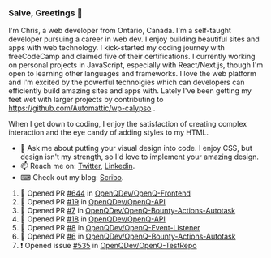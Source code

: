 ### Salve, Greetings 👋

I'm Chris, a web developer from Ontario, Canada. I'm a self-taught developer pursuing a career in web dev. I enjoy building beautiful sites and apps with web technology.
I kick-started my coding journey with freeCodeCamp and claimed five of their certifications.  I currently working on personal projects in JavaScript, especially with React/Next.js, though I'm open to learning other languages and frameworks. I love the web platform and I'm excited by the powerful technolgies which can developers can efficiently build amazing sites and apps with. Lately I've been getting my feet wet with larger projects by contributing to https://github.com/Automattic/wp-calypso .

When I get down to coding, I enjoy the satisfaction of creating complex interaction and the eye candy of adding styles to my HTML. 

- 💬 Ask me about putting your visual design into code. I enjoy CSS, but design isn't my strength, so I'd love to implement your amazing design.
- 📫 Reach me on: [Twitter](https://twitter.com/Christo28120856), [Linkedin](https://www.linkedin.com/in/christopher-stevers-07b9a5204/).
- ⌨ Check out my blog: [Scribo](https://christopherstevers.cf).
<!--
**Christopher-Stevers/Christopher-Stevers** is a ✨ _special_ ✨ repository because its `README.md` (this file) appears on your GitHub profile.

Here are some ideas to get you started:

- 🔭 I’m currently working on ...
- 🌱 I’m currently learning ...
- 👯 I’m looking to collaborate on ...
- 🤔 I’m looking for help with ...
- 😄 Pronouns: ...
- ⚡ Fun fact: ...
-->

<!--START_SECTION:activity-->
1. 💪 Opened PR [#644](https://github.com/OpenQDev/OpenQ-Frontend/pull/644) in [OpenQDev/OpenQ-Frontend](https://github.com/OpenQDev/OpenQ-Frontend)
2. 💪 Opened PR [#19](https://github.com/OpenQDev/OpenQ-API/pull/19) in [OpenQDev/OpenQ-API](https://github.com/OpenQDev/OpenQ-API)
3. 💪 Opened PR [#7](https://github.com/OpenQDev/OpenQ-Bounty-Actions-Autotask/pull/7) in [OpenQDev/OpenQ-Bounty-Actions-Autotask](https://github.com/OpenQDev/OpenQ-Bounty-Actions-Autotask)
4. 💪 Opened PR [#18](https://github.com/OpenQDev/OpenQ-API/pull/18) in [OpenQDev/OpenQ-API](https://github.com/OpenQDev/OpenQ-API)
5. 💪 Opened PR [#8](https://github.com/OpenQDev/OpenQ-Event-Listener/pull/8) in [OpenQDev/OpenQ-Event-Listener](https://github.com/OpenQDev/OpenQ-Event-Listener)
6. 💪 Opened PR [#6](https://github.com/OpenQDev/OpenQ-Bounty-Actions-Autotask/pull/6) in [OpenQDev/OpenQ-Bounty-Actions-Autotask](https://github.com/OpenQDev/OpenQ-Bounty-Actions-Autotask)
7. ❗️ Opened issue [#535](https://github.com/OpenQDev/OpenQ-TestRepo/issues/535) in [OpenQDev/OpenQ-TestRepo](https://github.com/OpenQDev/OpenQ-TestRepo)
<!--END_SECTION:activity-->
